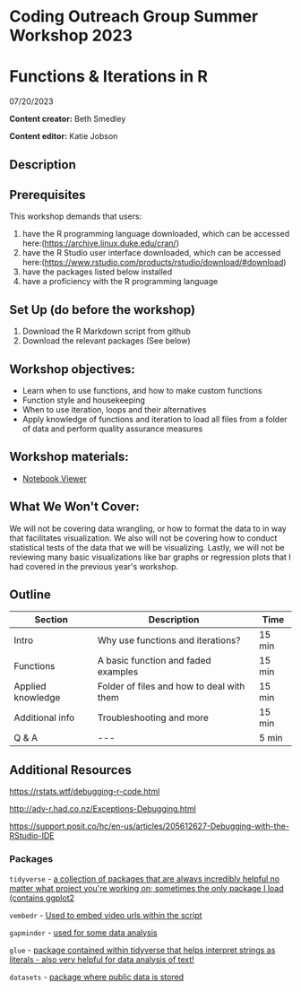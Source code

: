 # Coding Outreach Group Summer Workshop 2023
# Functions & Iterations in R
07/20/2023

__**Content creator:**__ Beth Smedley

__**Content editor:**__ Katie Jobson

## Description
  

## Prerequisites
This workshop demands that users:
1. have the R programming language downloaded, which can be accessed here:(https://archive.linux.duke.edu/cran/)
2. have the R Studio user interface downloaded, which can be accessed here:(https://www.rstudio.com/products/rstudio/download/#download)
3. have the packages listed below installed
4. have a proficiency with the R programming language


## Set Up (do before the workshop)
1. Download the R Markdown script from github
3. Download the relevant packages (See below)
    
## Workshop objectives:
-   Learn when to use functions, and how to make custom functions
-   Function style and housekeeping
-   When to use iteration, loops and their alternatives
-   Apply knowledge of functions and iteration to load all files from a folder of data and perform quality assurance measures

## Workshop materials:
- [Notebook Viewer](https://tu-coding-outreach-group.github.io/cog_summer_workshops_2023/functions_iterations/index.html)

## What We Won't Cover:
We will not be covering data wrangling, or how to format the data to in way that facilitates visualization. We also will not be covering how to conduct statistical tests of the data that we will be visualizing. Lastly, we will not be reviewing many basic visualizations like bar graphs or regression plots that I had covered in the previous year's workshop.  

## Outline
| Section | Description | Time |
| --- | --- | --- |
| Intro | Why use functions and iterations? | 15 min|
| Functions | A basic function and faded examples | 15 min |
| Applied knowledge | Folder of files and how to deal with them | 15 min |
| Additional info | Troubleshooting and more | 15 min |
| Q & A | --- | 5 min |

## Additional Resources
https://rstats.wtf/debugging-r-code.html

http://adv-r.had.co.nz/Exceptions-Debugging.html

https://support.posit.co/hc/en-us/articles/205612627-Debugging-with-the-RStudio-IDE

### Packages
```tidyverse``` - [a collection of packages that are always incredibly helpful no matter what project you're working on; sometimes the only package I load (contains ggplot2](https://www.tidyverse.org/packages/)

```vembedr``` - [Used to embed video urls within the script](https://cran.r-project.org/web/packages/vembedr/vignettes/vembedr.html)

```gapminder``` - [used for some data analysis](https://cran.r-project.org/web/packages/gapminder/index.html)

```glue``` - [package contained within tidyverse that helps interpret strings as literals - also very helpful for data analysis of text!](https://glue.tidyverse.org/)

```datasets``` - [package where public data is stored](https://github.com/huggingface/datasets)
